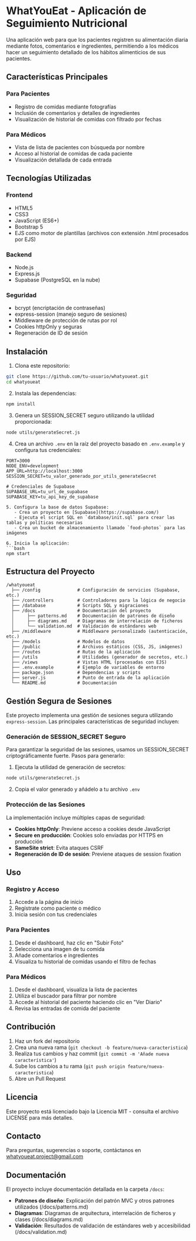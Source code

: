 # WhatYouEat - Aplicación de Seguimiento Nutricional

Una aplicación web para que los pacientes registren su alimentación diaria mediante fotos, comentarios e ingredientes, permitiendo a los médicos hacer un seguimiento detallado de los hábitos alimenticios de sus pacientes.

## Características Principales

### Para Pacientes
- Registro de comidas mediante fotografías
- Inclusión de comentarios y detalles de ingredientes
- Visualización de historial de comidas con filtrado por fechas

### Para Médicos
- Vista de lista de pacientes con búsqueda por nombre
- Acceso al historial de comidas de cada paciente
- Visualización detallada de cada entrada

## Tecnologías Utilizadas

### Frontend
- HTML5
- CSS3
- JavaScript (ES6+)
- Bootstrap 5
- EJS como motor de plantillas (archivos con extensión .html procesados por EJS)

### Backend
- Node.js
- Express.js
- Supabase (PostgreSQL en la nube)

### Seguridad
- bcrypt (encriptación de contraseñas)
- express-session (manejo seguro de sesiones)
- Middleware de protección de rutas por rol
- Cookies httpOnly y seguras
- Regeneración de ID de sesión

## Instalación

1. Clona este repositorio:
```bash
git clone https://github.com/tu-usuario/whatyoueat.git
cd whatyoueat
```

2. Instala las dependencias:
```bash
npm install
```

3. Genera un SESSION_SECRET seguro utilizando la utilidad proporcionada:
```bash
node utils/generateSecret.js
```

4. Crea un archivo `.env` en la raíz del proyecto basado en `.env.example` y configura tus credenciales:
```
PORT=3000
NODE_ENV=development
APP_URL=http://localhost:3000
SESSION_SECRET=tu_valor_generado_por_utils_generateSecret

# Credenciales de Supabase
SUPABASE_URL=tu_url_de_supabase
SUPABASE_KEY=tu_api_key_de_supabase

5. Configura la base de datos Supabase:
   - Crea un proyecto en [Supabase](https://supabase.com/)
   - Ejecuta el script SQL en `database/init.sql` para crear las tablas y políticas necesarias
   - Crea un bucket de almacenamiento llamado `food-photos` para las imágenes

6. Inicia la aplicación:
```bash
npm start
```

## Estructura del Proyecto

```
/whatyoueat
  ├── /config              # Configuración de servicios (Supabase, etc.)
  ├── /controllers         # Controladores para la lógica de negocio
  ├── /database            # Scripts SQL y migraciones
  ├── /docs                # Documentación del proyecto
  │     ├── patterns.md    # Documentación de patrones de diseño
  │     ├── diagrams.md    # Diagramas de interrelación de ficheros
  │     └── validation.md  # Validación de estándares web
  ├── /middleware          # Middleware personalizado (autenticación, etc.)
  ├── /models              # Modelos de datos
  ├── /public              # Archivos estáticos (CSS, JS, imágenes)
  ├── /routes              # Rutas de la aplicación
  ├── /utils               # Utilidades (generador de secretos, etc.)
  ├── /views               # Vistas HTML (procesadas con EJS)
  ├── .env.example         # Ejemplo de variables de entorno
  ├── package.json         # Dependencias y scripts
  ├── server.js            # Punto de entrada de la aplicación
  └── README.md            # Documentación
```

## Gestión Segura de Sesiones

Este proyecto implementa una gestión de sesiones segura utilizando `express-session`. Las principales características de seguridad incluyen:

### Generación de SESSION_SECRET Seguro

Para garantizar la seguridad de las sesiones, usamos un SESSION_SECRET criptográficamente fuerte. Pasos para generarlo:

1. Ejecuta la utilidad de generación de secretos:
```bash
node utils/generateSecret.js
```

2. Copia el valor generado y añádelo a tu archivo `.env`

### Protección de las Sesiones

La implementación incluye múltiples capas de seguridad:

- **Cookies httpOnly**: Previene acceso a cookies desde JavaScript
- **Secure en producción**: Cookies solo enviadas por HTTPS en producción
- **SameSite strict**: Evita ataques CSRF
- **Regeneración de ID de sesión**: Previene ataques de session fixation

## Uso

### Registro y Acceso
1. Accede a la página de inicio
2. Regístrate como paciente o médico
3. Inicia sesión con tus credenciales

### Para Pacientes
1. Desde el dashboard, haz clic en "Subir Foto"
2. Selecciona una imagen de tu comida
3. Añade comentarios e ingredientes
4. Visualiza tu historial de comidas usando el filtro de fechas

### Para Médicos
1. Desde el dashboard, visualiza la lista de pacientes
2. Utiliza el buscador para filtrar por nombre
3. Accede al historial del paciente haciendo clic en "Ver Diario"
4. Revisa las entradas de comida del paciente

## Contribución

1. Haz un fork del repositorio
2. Crea una nueva rama (`git checkout -b feature/nueva-caracteristica`)
3. Realiza tus cambios y haz commit (`git commit -m 'Añade nueva característica'`)
4. Sube los cambios a tu rama (`git push origin feature/nueva-caracteristica`)
5. Abre un Pull Request

## Licencia

Este proyecto está licenciado bajo la Licencia MIT - consulta el archivo LICENSE para más detalles.

## Contacto

Para preguntas, sugerencias o soporte, contáctanos en whatyoueat.project@gmail.com

## Documentación

El proyecto incluye documentación detallada en la carpeta `/docs`:

- **Patrones de diseño**: Explicación del patrón MVC y otros patrones utilizados (/docs/patterns.md)
- **Diagramas**: Diagramas de arquitectura, interrelación de ficheros y clases (/docs/diagrams.md)
- **Validación**: Resultados de validación de estándares web y accesibilidad (/docs/validation.md)